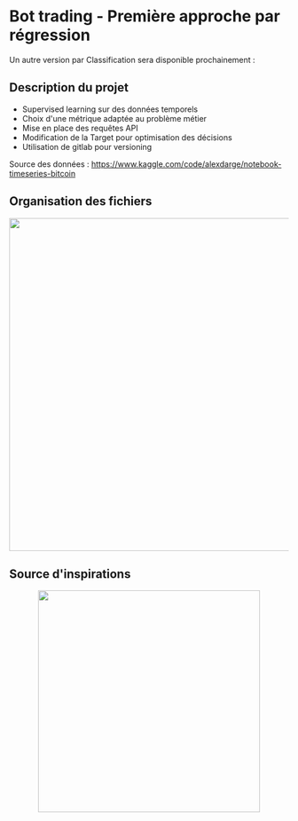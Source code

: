 # Bot trading - Première approche par régression

Un autre version par Classification sera disponible prochainement : 



## Description du projet

* Supervised learning sur des données temporels
* Choix d'une métrique adaptée au problème métier 
* Mise en place des requêtes API
* Modification de la Target pour optimisation des décisions 
* Utilisation de gitlab pour versioning

Source des données : <https://www.kaggle.com/code/alexdarge/notebook-timeseries-bitcoin>


## Organisation des fichiers

<p align="center" width="100%">
<img  src="https://cdn.discordapp.com/attachments/949493355354677278/952147096897732658/unknown.png" width="600"/></p>

## Source d'inspirations

<p align="center" width="100%">
<a href="https://www.youtube.com/watch?v=vg4zZCVALlE&list=FLdxr0fVp0MkVk6rl15SK9uQ&index=1&ab_channel=CryptoRobot">
<img  src="https://editorial.fxstreet.com/miscelaneous/4J2EYZjfNknKGfb4Es8W8ZtuDZzDaaSE6ZXmzl2x/btc%20ta.png" width="400"/></a></p>

